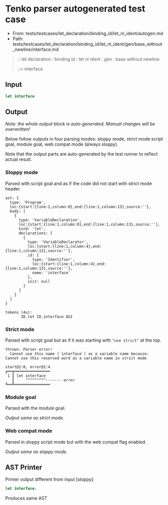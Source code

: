 # Tenko parser autogenerated test case

- From: tests/testcases/let_declaration/binding_id/let_nl_ident/autogen.md
- Path: tests/testcases/let_declaration/binding_id/let_nl_ident/gen/base_without_newline/interface.md

> :: let declaration : binding id : let nl ident : gen : base without newline
>
> ::> interface

## Input


`````js
let interface
`````

## Output

_Note: the whole output block is auto-generated. Manual changes will be overwritten!_

Below follow outputs in four parsing modes: sloppy mode, strict mode script goal, module goal, web compat mode (always sloppy).

Note that the output parts are auto-generated by the test runner to reflect actual result.

### Sloppy mode

Parsed with script goal and as if the code did not start with strict mode header.

`````
ast: {
  type: 'Program',
  loc:{start:{line:1,column:0},end:{line:1,column:13},source:''},
  body: [
    {
      type: 'VariableDeclaration',
      loc:{start:{line:1,column:0},end:{line:1,column:13},source:''},
      kind: 'let',
      declarations: [
        {
          type: 'VariableDeclarator',
          loc:{start:{line:1,column:4},end:{line:1,column:13},source:''},
          id: {
            type: 'Identifier',
            loc:{start:{line:1,column:4},end:{line:1,column:13},source:''},
            name: 'interface'
          },
          init: null
        }
      ]
    }
  ]
}

tokens (4x):
       ID_let ID_interface ASI
`````

### Strict mode

Parsed with script goal but as if it was starting with `"use strict"` at the top.

`````
throws: Parser error!
  Cannot use this name (`interface`) as a variable name because: Cannot use this reserved word as a variable name in strict mode

start@1:0, error@1:4
╔══╦════════════════
 1 ║ let interface
   ║     ^^^^^^^^^------- error
╚══╩════════════════

`````


### Module goal

Parsed with the module goal.

_Output same as strict mode._

### Web compat mode

Parsed in sloppy script mode but with the web compat flag enabled.

_Output same as sloppy mode._

## AST Printer

Printer output different from input [sloppy]:

````js
let interface;
````

Produces same AST
